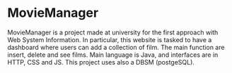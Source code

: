 # MovieManager
MovieManager is a project made at university for the first approach with Web System Information.
In particular, this website is tasked to have a dashboard where users can add a collection of film.
The main function are insert, delete and see films.
Main language is Java, and interfaces are in HTTP, CSS and JS.
This project uses also a DBSM (postgeSQL).
